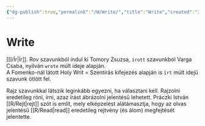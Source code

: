 ```yaml
---
{"dg-publish":true,"permalink":"/W/Write/","title":"Write","created":"2023-11-10T06:20","updated":"2024-04-05T20:02"}
---
```



# Write

[[I/Ír\|Ír]]. Rov szavunkból indul ki Tomory Zsuzsa, `írott` szavunkból Varga Csaba, nyilván `wrote` múlt ideje alapján.  
A Fomenko-nál látott Holy Writ = Szentírás kifejezés alapján is `írt` múlt idejű szavunk ötlött fel.  

Rajz szavunkkal látszik leginkább egyezni, ha választani kell. Rajzolni eredetileg róni, írni, azaz írást ábrázolni jelentésű lehetett. Práczki István [[R/Rejt\|rejt]] szót is említ, mely elképzelést alátámasztja, hogy az olvas jelentésű [[R/Read\|read]] eredetileg rejtvény (és álom) megfejtését jelentette.  